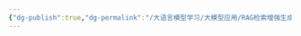 ```yaml
---
{"dg-publish":true,"dg-permalink":"/大语言模型学习/大模型应用/RAG检索增强生成/常见索引优化算法实现","dg-home":false,"dg-description":"在此输入笔记的描述","dg-hide":false,"dg-hide-title":false,"dg-show-backlinks":true,"dg-show-local-graph":true,"dg-show-inline-title":true,"dg-pinned":false,"dg-passphrase":"在此输入访问密码","dg-enable-mathjax":false,"dg-enable-mermaid":false,"dg-enable-uml":false,"dg-note-icon":0,"dg-enable-dataview":false,"tags":["NLP"],"permalink":"/大语言模型学习/大模型应用/RAG检索增强生成/常见索引优化算法实现/","dgShowBacklinks":true,"dgShowLocalGraph":true,"dgShowInlineTitle":true,"dgPassFrontmatter":true,"noteIcon":0,"created":"2025-05-06T22:12:40.955+08:00","updated":"2025-05-06T22:12:58.152+08:00"}
---
```


